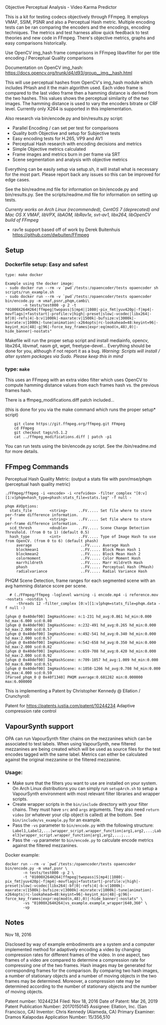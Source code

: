 Objective Perceptual Analysis - Video Karma Predictor

This is a kit for testing codecs objectively through FFmpeg.
It employs VMAF, SSIM, PSNR and also a Perceptual Hash metric.
Multiple encoding tests can be ran comparing the encoders and
the encodings, encoding techniques. The metrics and test harness
allow quick feedback to test theories and new code in FFmpeg.
There's objective metrics, graphs and easy comparisons historically.

Use OpenCV img_hash frame comparisons in FFmpeg libavfilter for per title encoding / Perceptual Quality comparisons

Documentation on OpenCV img_hash: https://docs.opencv.org/trunk/d4/d93/group__img__hash.html

This will use perceptual hashes from OpenCV's img_hash module which includes PHash
and it the main algorithm used. Each video frame is compared to the last video frame
then a hamming distance is derived from the two hashes. This values shows the perceptual
similarity of the two images. The hamming distance is used to vary the encoders bitrate
or CRF level. Currently only X264 is supported in this implementation. 

Also research via bin/encode.py and bin/results.py script:

- Parallel Encoding / can set per test for comparisons
- Quality both Objective and setup for Subjective tests
- Easy encoding tests for H.265, VP9 and AV1
- Perceptual Hash research with encoding decisions and metrics
- Simple Objective metrics calculated
- Frame images and metrics burn in per frame via SRT
- Scene segmentation and analysis with objective metrics

Everything can be easily setup via setup.sh, it will install what is necessary
for the most part. Please report back any issues so this can be improved for edge cases.

See the bin/readme.md file for information on bin/encode.py and bin/results.py.
See the scripts/readme.md file for information on setting up tests.

*Currenty works on Arch Linux (recommended), CentOS 7 (deprecated) and Mac OS X*
*VMAF, libVPX, libAOM, libRav1e, svt-av1, libx264, libOpenCV build of FFmpeg*
- rav1e support based off of work by Derek Buitenhuis
  https://github.com/dwbuiten/FFmpeg
  
## Setup

### Dockerfile setup: Easy and safest

```
type: make docker

Example using the docker image:
- sudo docker run --rm -v `pwd`/tests:/opaencoder/tests opaencoder sh scripts/run_example.sh
- sudo docker run --rm -v `pwd`/tests:/opaencoder/tests opaencoder bin/encode.py -m vmaf,psnr,phqm,cambi\
        -n tests/test000 -p 2 -t "01000X264H264|ffmpeg|twopass|S|mp4||1080|-pix_fmt|yuv420p|-f|mp4|-movflags|+faststart|-profile:v|high|-preset|slow|-vcodec|libx264|-bf|0|-refs|4|-b:v|1000k|-maxrate:v|1500k|-bufsize:v|3000k|-minrate:v|1000k|-tune|animation|-x264opts|rc-lookahead=48:keyint=96|-keyint_min|48|-g|96|-force_key_frames|expr:eq(mod(n,48),0)|-hide_banner|-nostats"

```

Makefile will run the proper setup script and install mediainfo, opencv, libx264, libvmaf, nasm
git, wget, freetype-devel... Everything should be done for you, although if not report it as a bug.
*Warning: Scripts will install / alter system packages via Sudo. Please keep this in mind*

### type: ```make```

This uses an FFmpeg with an extra video filter which uses OpenCV to
compute hamming distance values from each frames hash vs. the previous
frames hash. 

There is a ffmpeg_modifications.diff patch included...

(this is done for you via the make command which runs the proper setup* script)

```
    git clone https://git.ffmpeg.org/ffmpeg.git FFmpeg
    cd FFmpeg
    git checkout tags/n5.1.2
    cat ../ffmpeg_modifications.diff | patch -p1
```

You can run tests using the bin/encode.py script. See the /bin/readme.md for more
details.

## FFmpeg Commands

Perceptual Hash Quality Metric: (output a stats file with psnr/mse/phqm (perceptual hash quality metric)

```./FFmpeg/ffmpeg -i <encode> -i <refvideo> -filter_complex "[0:v][1:v]phqm=hash_type=phash:stats_file=stats.log" -f null -```
```
phqm AVOptions:
  stats_file        <string>     ..FV..... Set file where to store per-frame difference information.
  f                 <string>     ..FV..... Set file where to store per-frame difference information.
  scd_thresh        <double>     ..FV..... Scene Change Detection Threshold. (from 0 to 1) (default 0.5)
  hash_type         <int>        ..FV..... Type of Image Hash to use from OpenCV. (from 0 to 6) (default phash)
     average                      ..FV..... Average Hash
     blockmean1                   ..FV..... Block Mean Hash 1
     blockmean2                   ..FV..... Block Mean Hash 2
     colormoment                  ..FV..... Color Moment Hash
     marrhildreth                 ..FV..... Marr Hildreth Hash
     phash                        ..FV..... Perceptual Hash (PHash)
     radialvariance               ..FV..... Radial Variance Hash
```

PHQM Scene Detection, frame ranges for each segmented scene with an avg hamming distance score per scene.

```
  # (./FFmpeg/ffmpeg -loglevel warning -i encode.mp4 -i reference.mov -nostats -nostdin \
     -threads 12 -filter_complex [0:v][1:v]phqm=stats_file=phqm.data -f null -)

[phqm @ 0x40def00] ImgHashScene: n:1-231 hd_avg:0.861 hd_min:0.000 hd_max:6.000 scd:0.80
[phqm @ 0x40def00] ImgHashScene: n:232-491 hd_avg:0.265 hd_min:0.000 hd_max:2.000 scd:0.57
[phqm @ 0x40def00] ImgHashScene: n:492-541 hd_avg:0.340 hd_min:0.000 hd_max:2.000 scd:0.57
[phqm @ 0x40def00] ImgHashScene: n:542-658 hd_avg:0.350 hd_min:0.000 hd_max:2.000 scd:0.82
[phqm @ 0x40def00] ImgHashScene: n:659-708 hd_avg:0.420 hd_min:0.000 hd_max:2.000 scd:0.92
[phqm @ 0x40def00] ImgHashScene: n:709-1057 hd_avg:1.009 hd_min:0.000 hd_max:6.000 scd:0.51
[phqm @ 0x40def00] ImgHashScene: n:1058-1266 hd_avg:0.708 hd_min:0.000 hd_max:4.000 scd:0.59
[Parsed_phqm_0 @ 0x40f1340] PHQM average:0.601282 min:0.000000 max:6.000000
```

This is implementing a Patent by Christopher Kennedy @ Ellation / Crunchyroll:

Patent for https://patents.justia.com/patent/10244234
Adaptive compression rate control

## VapourSynth support

OPA can run VapourSynth filter chains on the mezzanines which can be associated to test labels. When using VapourSynth, new filtered mezzanines are being created which will be used as source files for the test encodes tagged with the same label. Metrics can either be calculated against the original mezzanine or the filtered mezzanine.

### Usage:

- Make sure that the filters you want to use are installed on your system. On Arch Linux distributions you can simply run `setupArch.sh` to setup a VapourSynth environment with most relevant filter libraries and wrapper scripts.
- Create wrapper scripts in the `bin/include` directory with your filter chains. They must have `src` and `args` arguments. They also need `return video` (or whatever your clip object is called) at the bottom. See `bin/include/vs_example.py` for an example.
- Pass the `-vs` parameter to `bin/encode.py` with the following structure: `Label1,Label2,...|wrapper_script.wrapper_function|arg1,arg2,...;Label3|wrapper_script.wrapper_function|arg1,arg2,...;...`
- Pass the `-vp` parameter to `bin/encode.py` to calculate encode metrics against the filtered mezzanines.

Docker example:

```
docker run --rm -v `pwd`/tests:/opaencoder/tests opaencoder bin/encode.py -m vmaf,psnr \
        -n tests/test000 -p 2 \
        -t "01000X264H264|ffmpeg|twopass|S|mp4||1080|-pix_fmt|yuv420p|-f|mp4|-movflags|+faststart|-profile:v|high|-preset|slow|-vcodec|libx264|-bf|0|-refs|4|-b:v|1000k|-maxrate:v|1500k|-bufsize:v|3000k|-minrate:v|1000k|-tune|animation|-x264opts|rc-lookahead=48:keyint=96|-keyint_min|48|-g|96|-force_key_frames|expr:eq(mod(n,48),0)|-hide_banner|-nostats" \
        -vs "01000X264H264|vs_example.example_wrapper|640,360" \
        -vp
```


## Notes

Nov 18, 2016

Disclosed by way of example embodiments are a system and a computer implemented
method for adaptively encoding a video by changing compression rates for
different frames of the video. In one aspect, two frames of a video are
compared to determine a compression rate for compressing one of the two frames.
Hash images may be generated for corresponding frames for the comparison.
By comparing two hash images, a number of stationary objects and a number of
moving objects in the two frames may be determined. Moreover, a compression rate
may be determined according to the number of stationary objects and
the number of moving objects.

Patent number: 10244234 Filed: Nov 18, 2016 Date of Patent: Mar 26, 2019 Patent Publication Number: 20170150145
Assignee: Ellation, Inc. (San Francisco, CA) Inventor: Chris Kennedy (Alameda, CA) Primary Examiner: Dramos Kalapodas
Application Number: 15/356,510
